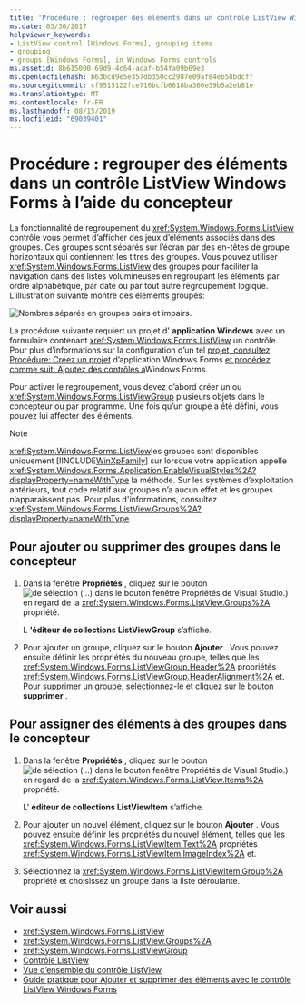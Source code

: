 ```yaml
---
title: 'Procédure : regrouper des éléments dans un contrôle ListView Windows Forms à l’aide du concepteur'
ms.date: 03/30/2017
helpviewer_keywords:
- ListView control [Windows Forms], grouping items
- grouping
- groups [Windows Forms], in Windows Forms controls
ms.assetid: 8b615000-69d9-4c64-acaf-b54fa09b69e3
ms.openlocfilehash: b63bcd9e5e357db350cc2987e09af84eb58bdcff
ms.sourcegitcommit: cf9515122fce716bcfb6618ba366e39b5a2eb81e
ms.translationtype: MT
ms.contentlocale: fr-FR
ms.lasthandoff: 08/15/2019
ms.locfileid: "69039401"
---
```

# <a name="how-to-group-items-in-a-windows-forms-listview-control-using-the-designer"></a>Procédure : regrouper des éléments dans un contrôle ListView Windows Forms à l’aide du concepteur

La fonctionnalité de regroupement du <xref:System.Windows.Forms.ListView> contrôle vous permet d’afficher des jeux d’éléments associés dans des groupes. Ces groupes sont séparés sur l’écran par des en-têtes de groupe horizontaux qui contiennent les titres des groupes. Vous pouvez utiliser <xref:System.Windows.Forms.ListView> des groupes pour faciliter la navigation dans des listes volumineuses en regroupant les éléments par ordre alphabétique, par date ou par tout autre regroupement logique. L’illustration suivante montre des éléments groupés:

![Nombres séparés en groupes pairs et impairs.](./media/how-to-group-items-in-a-windows-forms-listview-control-using-the-designer/odd-even-list-view-groups.gif)

La procédure suivante requiert un projet d' **application Windows** avec un formulaire contenant <xref:System.Windows.Forms.ListView> un contrôle. Pour plus d’informations sur la configuration d’un tel [projet, consultez Procédure: Créez un projet](/visualstudio/ide/step-1-create-a-windows-forms-application-project) d’application Windows Forms [et procédez comme suit: Ajoutez des contrôles à](how-to-add-controls-to-windows-forms.md)Windows Forms.

Pour activer le regroupement, vous devez d’abord créer un ou <xref:System.Windows.Forms.ListViewGroup> plusieurs objets dans le concepteur ou par programme. Une fois qu’un groupe a été défini, vous pouvez lui affecter des éléments.

> [!NOTE]
> <xref:System.Windows.Forms.ListView>les groupes sont disponibles uniquement [!INCLUDE[WinXpFamily](../../../../includes/winxpfamily-md.md)] sur lorsque votre application appelle <xref:System.Windows.Forms.Application.EnableVisualStyles%2A?displayProperty=nameWithType> la méthode. Sur les systèmes d’exploitation antérieurs, tout code relatif aux groupes n’a aucun effet et les groupes n’apparaissent pas. Pour plus d'informations, consultez <xref:System.Windows.Forms.ListView.Groups%2A?displayProperty=nameWithType>.

## <a name="to-add-or-remove-groups-in-the-designer"></a>Pour ajouter ou supprimer des groupes dans le concepteur

1. Dans la fenêtre **Propriétés** , cliquez sur le bouton![de sélection (...) dans le bouton fenêtre Propriétés de Visual Studio.](./media/visual-studio-ellipsis-button.png)) en regard de la <xref:System.Windows.Forms.ListView.Groups%2A> propriété.

     L **'éditeur de collections ListViewGroup** s’affiche.

2. Pour ajouter un groupe, cliquez sur le bouton **Ajouter** . Vous pouvez ensuite définir les propriétés du nouveau groupe, telles que les <xref:System.Windows.Forms.ListViewGroup.Header%2A> propriétés <xref:System.Windows.Forms.ListViewGroup.HeaderAlignment%2A> et. Pour supprimer un groupe, sélectionnez-le et cliquez sur le bouton **supprimer** .

## <a name="to-assign-items-to-groups-in-the-designer"></a>Pour assigner des éléments à des groupes dans le concepteur

1. Dans la fenêtre **Propriétés** , cliquez sur le bouton![de sélection (...) dans le bouton fenêtre Propriétés de Visual Studio.](./media/visual-studio-ellipsis-button.png)) en regard de la <xref:System.Windows.Forms.ListView.Items%2A> propriété.

     L' **éditeur de collections ListViewItem** s’affiche.

2. Pour ajouter un nouvel élément, cliquez sur le bouton **Ajouter** . Vous pouvez ensuite définir les propriétés du nouvel élément, telles que les <xref:System.Windows.Forms.ListViewItem.Text%2A> propriétés <xref:System.Windows.Forms.ListViewItem.ImageIndex%2A> et.

3. Sélectionnez la <xref:System.Windows.Forms.ListViewItem.Group%2A> propriété et choisissez un groupe dans la liste déroulante.

## <a name="see-also"></a>Voir aussi

- <xref:System.Windows.Forms.ListView>
- <xref:System.Windows.Forms.ListView.Groups%2A>
- <xref:System.Windows.Forms.ListViewGroup>
- [Contrôle ListView](listview-control-windows-forms.md)
- [Vue d’ensemble du contrôle ListView](listview-control-overview-windows-forms.md)
- [Guide pratique pour Ajouter et supprimer des éléments avec le contrôle ListView Windows Forms](how-to-add-and-remove-items-with-the-windows-forms-listview-control.md)
